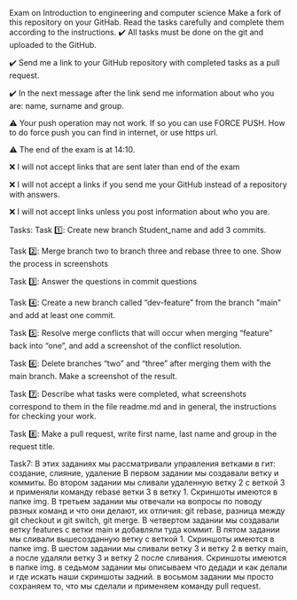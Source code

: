 Exam on Introduction to engineering and computer science
Make a fork of this repository on your GitHab. Read the tasks carefully and complete them according to the instructions.
✔️ All tasks must be done on the git and uploaded to the GitHub.

✔️ Send me a link to your GitHub repository with completed tasks as a pull request.

✔️ In the next message after the link send me information about who you are: name, surname and group.

⚠️ Your push operation may not work. If so you can use FORCE PUSH. How to do force push you can find in internet, or use https url.

⚠️ The end of the exam is at 14:10.

❌ I will not accept links that are sent later than end of the exam

❌ I will not accept a links if you send me your GitHub instead of a repository with answers.

❌ I will not accept links unless you post information about who you are.

Tasks:
Task 1️⃣: Create new branch Student_name and add 3 commits.

Task 2️⃣: Merge branch two to branch three and rebase three to one. Show the process in screenshots

Task 3️⃣: Answer the questions in commit questions

Task 4️⃣: Create a new branch called “dev-feature” from the branch "main" and add at least one commit.

Task 5️⃣: Resolve merge conflicts that will occur when merging “feature” back into “one”, and add a screenshot of the conflict resolution.

Task 6️⃣: Delete branches “two” and “three” after merging them with the main branch. Make a screenshot of the result.

Task 7️⃣: Describe what tasks were completed, what screenshots correspond to them in the file readme.md and in general, the instructions for checking your work.

Task 8️⃣: Make a pull request, write first name, last name and group in the request title.
 

Task7:
В этих заданиях мы рассматривали управления ветками в гит: создание, слияние, удаление
В первом задании мы создавали ветку и коммиты.
Во втором задании мы сливали удаленную ветку 2 с веткой 3 и применяли команду rebase ветки 3 в ветку 1. Скриншоты имеются в папке img.
В третьем задании мы отвечали на вопросы по поводу рвзных команд и что они делают, их отличия: git rebase, разница между git checkout и git switch, git merge.
В четвертом задании мы создавали ветку features с ветки main и добавляли туда коммит.
В пятом задании мы сливали вышесозданную ветку с веткой 1. Скриншоты имеются в папке img.
В шестом задании мы сливали ветку 3 и ветку 2 в ветку main, а после удаляли ветку 3 и ветку 2 после сливания. Скриншоты имеются в папке img.
в седьмом задании  мы описываем что дедади и как делали и где искать наши скриншоты задний.
в восьмом задании мы просто сохраняем то, что мы сделали и применяем команду pull request.
